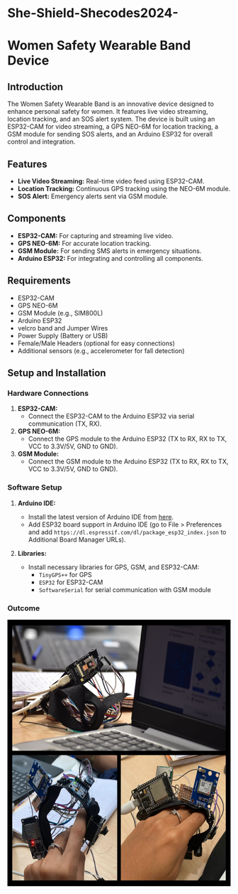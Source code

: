 # She-Shield-Shecodes2024-
# Women Safety Wearable Band Device

## Introduction
The Women Safety Wearable Band is an innovative device designed to enhance personal safety for women. It features live video streaming, location tracking, and an SOS alert system. The device is built using an ESP32-CAM for video streaming, a GPS NEO-6M for location tracking, a GSM module for sending SOS alerts, and an Arduino ESP32 for overall control and integration.

## Features
- **Live Video Streaming:** Real-time video feed using ESP32-CAM.
- **Location Tracking:** Continuous GPS tracking using the NEO-6M module.
- **SOS Alert:** Emergency alerts sent via GSM module.

## Components
- **ESP32-CAM:** For capturing and streaming live video.
- **GPS NEO-6M:** For accurate location tracking.
- **GSM Module:** For sending SMS alerts in emergency situations.
- **Arduino ESP32:** For integrating and controlling all components.

## Requirements
- ESP32-CAM
- GPS NEO-6M
- GSM Module (e.g., SIM800L)
- Arduino ESP32
- velcro band and Jumper Wires
- Power Supply (Battery or USB)
- Female/Male Headers (optional for easy connections)
- Additional sensors (e.g., accelerometer for fall detection)

## Setup and Installation

### Hardware Connections
1. **ESP32-CAM:**
    - Connect the ESP32-CAM to the Arduino ESP32 via serial communication (TX, RX).
2. **GPS NEO-6M:**
    - Connect the GPS module to the Arduino ESP32 (TX to RX, RX to TX, VCC to 3.3V/5V, GND to GND).
3. **GSM Module:**
    - Connect the GSM module to the Arduino ESP32 (TX to RX, RX to TX, VCC to 3.3V/5V, GND to GND).

### Software Setup
1. **Arduino IDE:**
    - Install the latest version of Arduino IDE from [here](https://www.arduino.cc/en/software).
    - Add ESP32 board support in Arduino IDE (go to File > Preferences and add `https://dl.espressif.com/dl/package_esp32_index.json` to Additional Board Manager URLs).

2. **Libraries:**
    - Install necessary libraries for GPS, GSM, and ESP32-CAM:
      - `TinyGPS++` for GPS
      - `ESP32` for ESP32-CAM
      - `SoftwareSerial` for serial communication with GSM module
### Outcome

<img src="https://github.com/PandhereAnu10/She-Shield-Shecodes2024-/blob/main/WomenSafetyBand.jpeg" alt="Women Safety Band" width="600" height="600">

